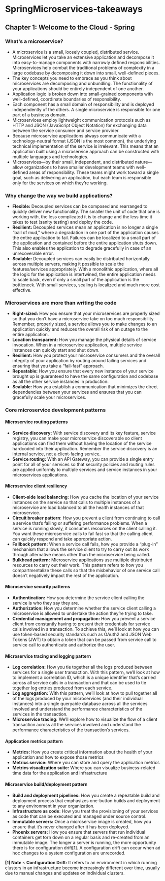 # SpringMicroservices-takeaways #
## Chapter 1: Welcome to the Cloud - Spring ##
### What's a microservice?
- A microservice is a small, loosely coupled, distributed service. Microservices let you take an extensive application and decompose it into easy-to-manage components with narrowly defined responsibilities. Microservices help combat the traditional problems of complexity in a large codebase by decomposing it down into small, well-defined pieces.
- The key concepts you need to embrace as you think about microservices are decomposing and unbundling. The functionality of your applications should be entirely independent of one another.
- Application logic is broken down into small-grained components with well-defined, coordinate boundaries of responsibility.
- Each component has a small domain of responsibility and is deployed independently of the others. A single microservice is responsible for one part of a business domain.
- Microservices employ lightweight communication protocols such as HTTP and JSON (JavaScript Object Notation) for exchanging data between the service consumer and service provider.
- Because microservice applications always communicate with a technology-neutral format (JSON is the most common), the underlying technical implementation of the service is irrelevant. This means that an application built using a microservice approach can be constructed with multiple languages and technologies.
- Microservices—by their small, independent, and distributed nature—allow organizations to have smaller development teams with well-defined areas of responsibility. These teams might work toward a single goal, such as delivering an application, but each team is responsible only for the services on which they’re working.

### Why change the way we build applications? ###
- **Flexible:** Decoupled services can be composed and rearranged to quickly deliver new functionality. The smaller the unit of code that one is working with, the less complicated it is to change and the less time it takes to test (sanity testing) and deploy the code.
- **Resilient:** Decoupled services mean an application is no longer a single “ball of mud,” where a degradation in one part of the application causes the entire application to fail. Failures can be localized to a small part of the application and contained before the entire application shuts down. This also enables the application to degrade gracefully in case of an unrecoverable error.
- **Scalable:** Decoupled services can easily be distributed horizontally across multiple servers, making it possible to scale the features/services appropriately. With a monolithic application, where all the logic for the application is intertwined, the entire application needs to scale back, even if only a small part of the application is the bottleneck. With small services, scaling is localized and much more cost effective.

### Microservices are more than writing the code ###
- **Right-sized:** How you ensure that your microservices are properly sized so that you don’t have a microservice take on too much responsibility. Remember, properly sized, a service allows you to make changes to an application quickly and reduces the overall risk of an outage to the entire application.
- **Location transparent:** How you manage the physical details of service invocation. When in a microservice application, multiple service instances can quickly start and shut down.
- **Resilient:** How you protect your microservice consumers and the overall integrity of your application by routing around failing services and ensuring that you take a “fail-fast” approach.
- **Repeatable:** How you ensure that every new instance of your service brought up is guaranteed to have the same configuration and codebase as all the other service instances in production.
- **Scalable:** How you establish a communication that minimizes the direct dependencies between your services and ensures that you can gracefully scale your microservices.

### Core microservice development patterns
#### Microservice routing patterns ####
- **Service discovery:** With service discovery and its key feature, service registry, you can make your microservice discoverable so client applications can find them without having the location of the service hardcoded into their application. Remember the service discovery is an internal service, not a client-facing service.
- **Service routing:** With an API Gateway, you can provide a single entry point for all of your services so that security policies and routing rules are applied uniformly to multiple services and service instances in your microservices applications.

#### Microservice client resiliency ####
- **Client-side load balancing:** How you cache the location of your service instances on the service so that calls to multiple instances of a microservice are load balanced to all the health instances of that microservice.
- **Circuit breaker pattern:** How you prevent a client from continuing to call a service that’s failing or suffering performance problems. When a service is running slowly, it consumes resources on the client calling it. You want these microservice calls to fail fast so that the calling client can quickly respond and take appropriate action.
- **Fallback pattern:** When a service call fails, how you provide a “plug-in” mechanism that allows the service client to try to carry out its work through alternative means other than the microservice being called.
- **Bulkhead pattern:** Microservice applications use multiple distributed resources to carry out their work. This pattern refers to how you compartmentalize these calls so that the misbehavior of one service call doesn’t negatively impact the rest of the application.

#### Microservice security patterns ####
- **Authentication:** How you determine the service client calling the service is who they say they are.
- **Authorization:** How you determine whether the service client calling a microservice is allowed to undertake the action they’re trying to take.
- **Credential management and propagation:** How you prevent a service client from constantly having to present their credentials for service calls involved in a transaction. To achieve this, we’ll look at how you can use token-based security standards such as OAuth2 and JSON Web Tokens (JWT) to obtain a token that can be passed from service call to service call to authenticate and authorize the user.

#### Microservice tracing and logging pattern ####

- **Log correlation:** How you tie together all the logs produced between services for a single user transaction. With this pattern, we’ll look at how to implement a correlation ID, which is a unique identifier that’s carried across all service calls in a transaction and that can be used to tie together log entries produced from each service.
- **Log aggregation:** With this pattern, we’ll look at how to pull together all of the logs produced by your microservices (and their individual instances) into a single queryable database across all the services involved and understand the performance characteristics of the services in the transaction.
- **Microservice tracing:** We’ll explore how to visualize the flow of a client transaction across all the services involved and understand the performance characteristics of the transaction’s services.

#### Application metrics pattern ####

- **Metrics:** How you create critical information about the health of your application and how to expose those metrics
- **Metrics service:** Where you can store and query the application metrics
- **Metrics visualization suite:** Where you can visualize business-related time data for the application and infrastructure

#### Microservice build/deployment pattern ####

- **Build and deployment pipelines:** How you create a repeatable build and deployment process that emphasizes one-button builds and deployment to any environment in your organization.
- **Infrastructure as code:** How you treat the provisioning of your services as code that can be executed and managed under source control.
- **Immutable servers:** Once a microservice image is created, how you ensure that it’s never changed after it has been deployed.
- **Phoenix servers:** How you ensure that servers that run individual containers get torn down on a regular basis and re-created from an immutable image. The longer a server is running, the more opportunity there is for configuration drift[1]. A configuration drift can occur when ad hoc changes to a system configuration are unrecorded.

**[1] Note ~ Configuration Drift:** It refers to an environment in which running clusters in an infrastructure become increasingly different over time, usually due to manual changes and updates on individual clusters.
